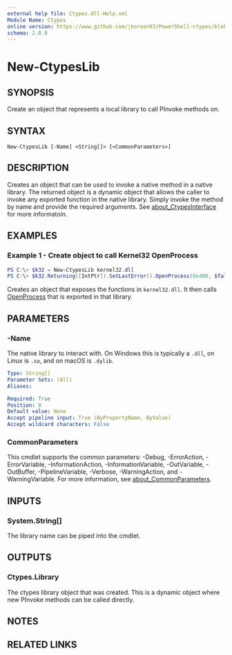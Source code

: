 ```yaml
---
external help file: Ctypes.dll-Help.xml
Module Name: Ctypes
online version: https://www.github.com/jborean93/PowerShell-ctypes/blob/main/docs/en-US/New-CtypesLib.md
schema: 2.0.0
---
```


# New-CtypesLib

## SYNOPSIS
Create an object that represents a local library to call PInvoke methods on.

## SYNTAX

```
New-CtypesLib [-Name] <String[]> [<CommonParameters>]
```

## DESCRIPTION
Creates an object that can be used to invoke a native method in a native library.
The returned object is a dynamic object that allows the caller to invoke any exported function in the native library.
Simply invoke the method by name and provide the required arguments.
See [about_CtypesInterface](./about_CtypesInterface.md) for more informatoin.

## EXAMPLES

### Example 1 - Create object to call Kernel32 OpenProcess
```powershell
PS C:\> $k32 = New-CtypesLib kernel32.dll
PS C:\> $k32.Returning([IntPtr]).SetLastError().OpenProcess(0x400, $false, $processId)
```

Creates an object that exposes the functions in `kernel32.dll`.
It then calls [OpenProcess](https://learn.microsoft.com/en-us/windows/win32/api/processthreadsapi/nf-processthreadsapi-openprocess) that is exported in that library.

## PARAMETERS

### -Name
The native library to interact with.
On Windows this is typically a `.dll`, on Linux is `.so`, and on macOS is `.dylib`.

```yaml
Type: String[]
Parameter Sets: (All)
Aliases:

Required: True
Position: 0
Default value: None
Accept pipeline input: True (ByPropertyName, ByValue)
Accept wildcard characters: False
```

### CommonParameters
This cmdlet supports the common parameters: -Debug, -ErrorAction, -ErrorVariable, -InformationAction, -InformationVariable, -OutVariable, -OutBuffer, -PipelineVariable, -Verbose, -WarningAction, and -WarningVariable. For more information, see [about_CommonParameters](http://go.microsoft.com/fwlink/?LinkID=113216).

## INPUTS

### System.String[]
The library name can be piped into the cmdlet.

## OUTPUTS

### Ctypes.Library
The ctypes library object that was created. This is a dynamic object where new PInvoke methods can be called directly.

## NOTES

## RELATED LINKS
